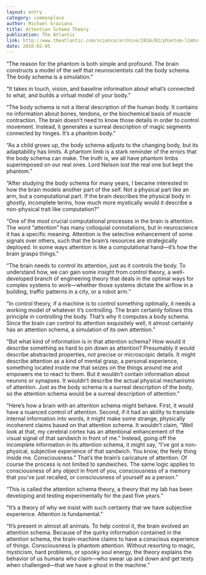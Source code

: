 ```yaml
---
layout: entry
category: commonplace
author: Michael Graziano
title: Attention Schema Theory
publication: The Atlantic
link: http://www.theatlantic.com/science/archive/2016/02/phantom-limbs-explain-consciousness/459780/
date: 2016-02-05
---
```


“The reason for the phantom is both simple and profound. The brain constructs a model of the self that neuroscientists call the body schema. The body schema is a simulation.”

“It takes in touch, vision, and baseline information about what’s connected to what, and builds a virtual model of your body.”

“The body schema is not a literal description of the human body. It contains no information about bones, tendons, or the biochemical basis of muscle contraction. The brain doesn’t need to know those details in order to control movement. Instead, it generates a surreal description of magic segments connected by hinges. It’s a phantom body.”

“As a child grows up, the body schema adjusts to the changing body, but its adaptability has limits. A phantom limb is a stark reminder of the errors that the body schema can make. The truth is, we all have phantom limbs superimposed on our real ones. Lord Nelson lost the real one but kept the phantom.”

“After studying the body schema for many years, I became interested in how the brain models another part of the self. Not a physical part like an arm, but a computational part. If the brain describes the physical body in ghostly, incomplete terms, how much more mystically would it describe a non-physical trait like computation?”

“One of the most crucial computational processes in the brain is attention. The word “attention” has many colloquial connotations, but in neuroscience it has a specific meaning. Attention is the selective enhancement of some signals over others, such that the brain’s resources are strategically deployed. In some ways attention is like a computational hand—it’s how the brain grasps things.”

“The brain needs to control its attention, just as it controls the body. To understand how, we can gain some insight from control theory, a well-developed branch of engineering theory that deals in the optimal ways for complex systems to work—whether those systems dictate the airflow in a building, traffic patterns in a city, or a robot arm.”

“In control theory, if a machine is to control something optimally, it needs a working model of whatever it’s controlling. The brain certainly follows this principle in controlling the body. That’s why it computes a body schema. Since the brain can control its attention exquisitely well, it almost certainly has an attention schema, a simulation of its own attention.”

“But what kind of information is in that attention schema? How would it describe something as hard to pin down as attention? Presumably it would describe abstracted properties, not precise or microscopic details. It might describe attention as a kind of mental grasp, a personal experience, something located inside me that seizes on the things around me and empowers me to react to them. But it wouldn’t contain information about neurons or synapses. It wouldn’t describe the actual physical mechanisms of attention. Just as the body schema is a surreal description of the body, so the attention schema would be a surreal description of attention.”

“Here’s how a brain with an attention schema might behave. First, it would have a nuanced control of attention. Second, if it had an ability to translate internal information into words, it might make some strange, physically incoherent claims based on that attention schema. It wouldn’t claim, “Well look at that, my cerebral cortex has an attentional enhancement of the visual signal of that sandwich in front of me.” Instead, going off the incomplete information in its attention schema, it might say, “I’ve got a non-physical, subjective experience of that sandwich. You know, the feely thing inside me. Consciousness.” That’s the brain’s caricature of attention. Of course the process is not limited to sandwiches. The same logic applies to consciousness of any object in front of you, consciousness of a memory that you’ve just recalled, or consciousness of yourself as a person.”

“This is called the attention schema theory, a theory that my lab has been developing and testing experimentally for the past five years.”

“It’s a theory of why we insist with such certainty that we have subjective experience. Attention is fundamental.”

“It’s present in almost all animals. To help control it, the brain evolved an attention schema. Because of the quirky information contained in the attention schema, the brain-machine claims to have a conscious experience of things. Consciousness is phantom attention. Without resorting to magic, mysticism, hard problems, or spooky soul energy, the theory explains the behavior of us humans who claim—who swear up and down and get testy when challenged—that we have a ghost in the machine.”
